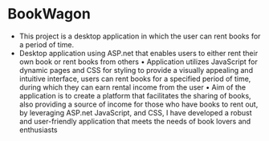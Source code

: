 # BookWagon
- This project is a desktop application in which the user can rent books for a period  of time.
- Desktop application using ASP.net that enables users to either rent their own book or rent books from others
• Application utilizes JavaScript for dynamic pages and CSS for styling to provide a visually appealing and intuitive interface,
users can rent books for a specified period of time, during which they can earn rental income from the user
• Aim of the application is to create a platform that facilitates the sharing of books, also providing a source of income for those
who have books to rent out, by leveraging ASP.net JavaScript, and CSS, I have developed a robust and user-friendly
application that meets the needs of book lovers and enthusiasts




